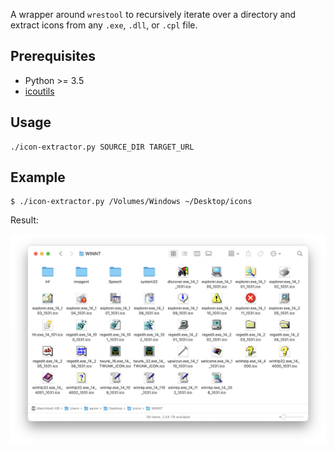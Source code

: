 A wrapper around `wrestool` to recursively iterate over a directory and extract icons from any `.exe`, `.dll`, or `.cpl` file.

## Prerequisites

* Python >= 3.5
* [icoutils](https://www.nongnu.org/icoutils/)

## Usage

```
./icon-extractor.py SOURCE_DIR TARGET_URL
```

## Example

```
$ ./icon-extractor.py /Volumes/Windows ~/Desktop/icons
```

Result:

<img src="example.png" alt="example" width="1024" />
